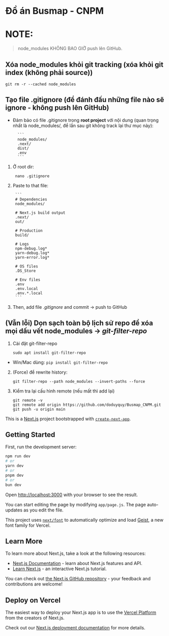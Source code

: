 # Đồ án Busmap - CNPM

# NOTE:
> node_modules KHÔNG BAO GIỜ push lên GitHub.

## Xóa node_modules khỏi git tracking (xóa khỏi git index (không phải source))

    git rm -r --cached node_modules

## Tạo file .gitignore (để đánh đấu những file nào sẽ ignore - không push lên GitHub)

- Đảm bảo có file .gitignore trong **root project** với nội dung (quan trọng nhất là node_modules/, để lần sau git không track lại thư mục này):

        ```
        node_modules/
        .next/
        dist/
        .env
        ```
  
1. Ở root dir:

        nano .gitignore

2. Paste to that file:

        ```
        # Dependencies
        node_modules/

        # Next.js build output
        .next/
        out/

        # Production
        build/

        # Logs
        npm-debug.log*
        yarn-debug.log*
        yarn-error.log*

        # OS files
        .DS_Store

        # Env files
        .env
        .env.local
        .env.*.local
        ```

3. Then, add file *.gitignore* and commit &rarr; push to GitHub

## (Vẫn lỗi) Dọn sạch toàn bộ lịch sử repo để xóa mọi dấu vết node_modules &rarr; *git-filter-repo*

1. Cài đặt git-filter-repo
    ```
    sudo apt install git-filter-repo
    ```            

- Win/Mac dùng: `pip install git-filter-repo`

2. (Force) để rewrite history:

    ```
    git filter-repo --path node_modules --invert-paths --force
    ```

3. Kiểm tra lại cấu hình remote (nếu mất thì add lại)

    ```
    git remote -v
    git remote add origin https://github.com/doduyquy/Busmap_CNPM.git
    git push -u origin main
    ```



This is a [Next.js](https://nextjs.org) project bootstrapped with [`create-next-app`](https://nextjs.org/docs/app/api-reference/cli/create-next-app).

## Getting Started

First, run the development server:

```bash
npm run dev
# or
yarn dev
# or
pnpm dev
# or
bun dev
```

Open [http://localhost:3000](http://localhost:3000) with your browser to see the result.

You can start editing the page by modifying `app/page.js`. The page auto-updates as you edit the file.

This project uses [`next/font`](https://nextjs.org/docs/app/building-your-application/optimizing/fonts) to automatically optimize and load [Geist](https://vercel.com/font), a new font family for Vercel.

## Learn More

To learn more about Next.js, take a look at the following resources:

- [Next.js Documentation](https://nextjs.org/docs) - learn about Next.js features and API.
- [Learn Next.js](https://nextjs.org/learn) - an interactive Next.js tutorial.

You can check out [the Next.js GitHub repository](https://github.com/vercel/next.js) - your feedback and contributions are welcome!

## Deploy on Vercel

The easiest way to deploy your Next.js app is to use the [Vercel Platform](https://vercel.com/new?utm_medium=default-template&filter=next.js&utm_source=create-next-app&utm_campaign=create-next-app-readme) from the creators of Next.js.

Check out our [Next.js deployment documentation](https://nextjs.org/docs/app/building-your-application/deploying) for more details.
